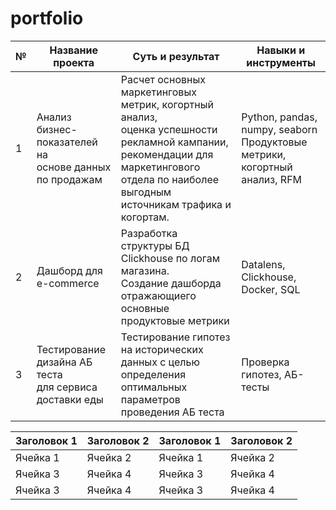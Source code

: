 # portfolio


|№| Название проекта | Суть и результат | 	Навыки и инструменты |
|----------|----------|----------|----------|
|1   |Анализ бизнес-показателей на <br> основе данных по продажам | Расчет основных маркетинговых метрик, когортный анализ,<br> оценка успешности рекламной кампании, рекомендации для <br> маркетингового отдела по наиболее выгодным источникам трафика и когортам.   | Python, pandas, numpy, seaborn <br>  Продуктовые метрики, когортный анализ, RFM  |
| 2    | Дашборд для  e-commerce | Разработка структуры БД Clickhouse по логам магазина. <br> Создание дашборда отражающиего основные продуктовые метрики | Datalens, Clickhouse,  <br>  Docker, SQL  | 
| 3    | Тестирование дизайна АБ теста <br> для сервиса доставки еды | Тестирование гипотез на исторических данных с целью определения оптимальных параметров проведения АБ теста  |Проверка гипотез, АБ-тесты   |


| Заголовок 1 | Заголовок 2 |  Заголовок 1 | Заголовок 2 |
| ----------- | ----------- |  ----------- | ----------- |
| Ячейка 1    | Ячейка 2   | Ячейка 1    | Ячейка 2   |
| Ячейка 3    | Ячейка 4   | Ячейка 3    | Ячейка 4   |
| Ячейка 3    | Ячейка 4   | Ячейка 3    | Ячейка 4   |




